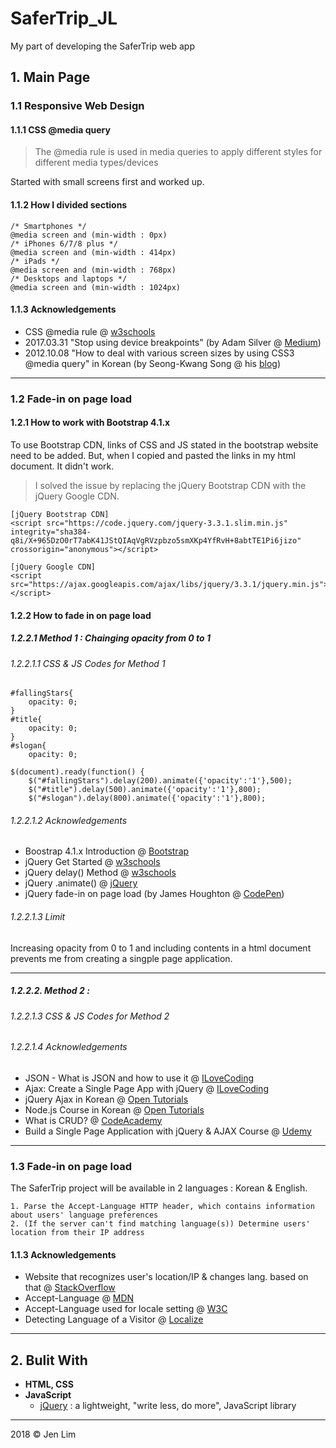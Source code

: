 # SaferTrip_JL
My part of developing the SaferTrip web app

## 1. Main Page
### 1.1 Responsive Web Design 
#### 1.1.1 CSS @media query
> The @media rule is used in media queries to apply different styles for different media types/devices

Started with small screens first and worked up.

#### 1.1.2 How I divided sections
    /* Smartphones */ 
    @media screen and (min-width : 0px)
    /* iPhones 6/7/8 plus */
    @media screen and (min-width : 414px)
    /* iPads */
    @media screen and (min-width : 768px)
    /* Desktops and laptops */
    @media screen and (min-width : 1024px)

#### 1.1.3 Acknowledgements
* CSS @media rule @ [w3schools](https://www.w3schools.com/cssref/css3_pr_mediaquery.asp)
* 2017.03.31 "Stop using device breakpoints" (by Adam Silver @ [Medium](https://medium.com/simple-human/stop-using-device-breakpoints-b11a87e2625c))
* 2012.10.08 "How to deal with various screen sizes by using CSS3 @media query" in Korean (by Seong-Kwang Song @ his [blog](http://blog.saltfactory.net/using-css-media-query-for-responsive-web/))

- - -

### 1.2 Fade-in on page load
#### 1.2.1 How to work with Bootstrap 4.1.x
To use Bootstrap CDN, links of CSS and JS stated in the bootstrap website need to be added. But, when I copied and pasted the links in my html document. It didn't work. 
> I solved the issue by replacing the jQuery Bootstrap CDN with the jQuery Google CDN. 

    [jQuery Bootstrap CDN]
    <script src="https://code.jquery.com/jquery-3.3.1.slim.min.js" integrity="sha384-q8i/X+965DzO0rT7abK41JStQIAqVgRVzpbzo5smXKp4YfRvH+8abtTE1Pi6jizo" crossorigin="anonymous"></script>

    [jQuery Google CDN]
    <script src="https://ajax.googleapis.com/ajax/libs/jquery/3.3.1/jquery.min.js"></script>

#### 1.2.2 How to fade in on page load

##### 1.2.2.1 Method 1 : Chainging opacity from 0 to 1 

###### 1.2.2.1.1 CSS & JS Codes for Method 1

```JS
#fallingStars{
    opacity: 0;
}
#title{
    opacity: 0;
}
#slogan{
    opacity: 0;
```

```JS
$(document).ready(function() {
    $("#fallingStars").delay(200).animate({'opacity':'1'},500);
    $("#title").delay(500).animate({'opacity':'1'},800);
    $("#slogan").delay(800).animate({'opacity':'1'},800);
```

###### 1.2.2.1.2 Acknowledgements
* Boostrap 4.1.x Introduction @ [Bootstrap](https://getbootstrap.com/docs/4.1/getting-started/introduction/)
* jQuery Get Started @ [w3schools](https://www.w3schools.com/JQuery/jquery_get_started.asp)
* jQuery delay() Method @ [w3schools](https://www.w3schools.com/jquery/eff_delay.asp)
* jQuery .animate() @ [jQuery](http://api.jquery.com/animate/)
* jQuery fade-in on page load (by James Houghton @ [CodePen](https://codepen.io/blondersholmvik/pen/BLKxZE))

###### 1.2.2.1.3 Limit
Increasing opacity from 0 to 1 and including contents in a html document prevents me from creating a singple page application.

- - -

##### 1.2.2.2. Method 2 : 


###### 1.2.2.1.3 CSS & JS Codes for Method 2

###### 1.2.2.1.4 Acknowledgements
* JSON - What is JSON and how to use it @ [ILoveCoding](https://ilovecoding.org/lessons/json-what-is-json-and-how-to-use-it)
* Ajax: Create a Single Page App with jQuery @ [ILoveCoding](https://ilovecoding.org/lessons/ajax-create-a-single-page-app-with-jquery)
* jQuery Ajax in Korean @ [Open Tutorials](https://opentutorials.org/course/1375/6851)
* Node.js Course in Korean @ [Open Tutorials](https://opentutorials.org/course/2136)
* What is CRUD? @ [CodeAcademy](https://www.codecademy.com/articles/what-is-crud)
* Build a Single Page Application with jQuery & AJAX Course @ [Udemy](https://www.udemy.com/jquery-ajax/learn/v4/overview)

- - -

### 1.3 Fade-in on page load
The SaferTrip project will be available in 2 languages : Korean & English. 

    1. Parse the Accept-Language HTTP header, which contains information about users' language preferences
    2. (If the server can't find matching language(s)) Determine users' location from their IP address

#### 1.1.3 Acknowledgements
* Website that recognizes user's location/IP & changes lang. based on that @ [StackOverflow](https://stackoverflow.com/questions/2039016/website-that-recognizes-users-location-ip-changes-lang-based-on-that)
* Accept-Language @ [MDN](https://developer.mozilla.org/en-US/docs/Web/HTTP/Headers/Accept-Language)
* Accept-Language used for locale setting @ [W3C](https://www.w3.org/International/questions/qa-accept-lang-locales)
* Detecting Language of a Visitor @ [Localize](https://help.localizejs.com/docs/detecting-language-of-a-visitor)


- - -

## 2. Bulit With
* <b>HTML, CSS</b>
* <b>JavaScript</b>
    - [jQuery](https://jquery.com/) : a lightweight, "write less, do more", JavaScript library

- - -
2018 © Jen Lim 